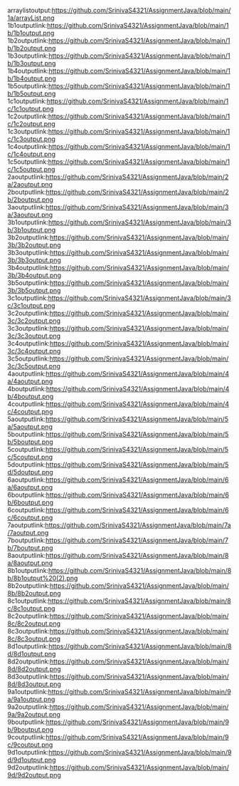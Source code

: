 arraylistoutput:https://github.com/SrinivaS4321/AssignmentJava/blob/main/1a/arrayList.png
1b1outputlink:https://github.com/SrinivaS4321/AssignmentJava/blob/main/1b/1b1output.png
1b2outputlink:https://github.com/SrinivaS4321/AssignmentJava/blob/main/1b/1b2output.png
1b3outputlink:https://github.com/SrinivaS4321/AssignmentJava/blob/main/1b/1b3output.png
1b4outputlink:https://github.com/SrinivaS4321/AssignmentJava/blob/main/1b/1b4output.png
1b5outputlink:https://github.com/SrinivaS4321/AssignmentJava/blob/main/1b/1b5output.png
1c1outputlink:https://github.com/SrinivaS4321/AssignmentJava/blob/main/1c/1c1output.png
1c2outputlink:https://github.com/SrinivaS4321/AssignmentJava/blob/main/1c/1c2output.png
1c3outputlink:https://github.com/SrinivaS4321/AssignmentJava/blob/main/1c/1c3output.png
1c4outputlink:https://github.com/SrinivaS4321/AssignmentJava/blob/main/1c/1c4output.png
1c5outputlink:https://github.com/SrinivaS4321/AssignmentJava/blob/main/1c/1c5output.png
2aoutputlink:https://github.com/SrinivaS4321/AssignmentJava/blob/main/2a/2aoutput.png
2boutputlink:https://github.com/SrinivaS4321/AssignmentJava/blob/main/2b/2boutput.png
3aoutputlink:https://github.com/SrinivaS4321/AssignmentJava/blob/main/3a/3aoutput.png
3b1outputlink:https://github.com/SrinivaS4321/AssignmentJava/blob/main/3b/3b1output.png
3b2outputlink:https://github.com/SrinivaS4321/AssignmentJava/blob/main/3b/3b2output.png
3b3outputlink:https://github.com/SrinivaS4321/AssignmentJava/blob/main/3b/3b3output.png
3b4outputlink:https://github.com/SrinivaS4321/AssignmentJava/blob/main/3b/3b4output.png
3b5outputlink:https://github.com/SrinivaS4321/AssignmentJava/blob/main/3b/3b5output.png
3c1outputlink:https://github.com/SrinivaS4321/AssignmentJava/blob/main/3c/3c1output.png
3c2outputlink:https://github.com/SrinivaS4321/AssignmentJava/blob/main/3c/3c2output.png
3c3outputlink:https://github.com/SrinivaS4321/AssignmentJava/blob/main/3c/3c3output.png
3c4outputlink:https://github.com/SrinivaS4321/AssignmentJava/blob/main/3c/3c4output.png
3c5outputlink:https://github.com/SrinivaS4321/AssignmentJava/blob/main/3c/3c5output.png
4aoutputlink:https://github.com/SrinivaS4321/AssignmentJava/blob/main/4a/4aoutput.png
4boutputlink:https://github.com/SrinivaS4321/AssignmentJava/blob/main/4b/4boutput.png
4coutputlink:https://github.com/SrinivaS4321/AssignmentJava/blob/main/4c/4coutput.png
5aoutputlink:https://github.com/SrinivaS4321/AssignmentJava/blob/main/5a/5aoutput.png
5boutputlink:https://github.com/SrinivaS4321/AssignmentJava/blob/main/5b/5boutput.png
5coutputlink:https://github.com/SrinivaS4321/AssignmentJava/blob/main/5c/5coutput.png
5doutputlink:https://github.com/SrinivaS4321/AssignmentJava/blob/main/5d/5doutput.png
6aoutputlink:https://github.com/SrinivaS4321/AssignmentJava/blob/main/6a/6aoutput.png
6boutputlink:https://github.com/SrinivaS4321/AssignmentJava/blob/main/6b/6boutput.png
6coutputlink:https://github.com/SrinivaS4321/AssignmentJava/blob/main/6c/6coutput.png
7aoutputlink:https://github.com/SrinivaS4321/AssignmentJava/blob/main/7a/7aoutput.png
7boutputlink:https://github.com/SrinivaS4321/AssignmentJava/blob/main/7b/7boutput.png
8aoutputlink:https://github.com/SrinivaS4321/AssignmentJava/blob/main/8a/8aoutput.png
8b1outputlink:https://github.com/SrinivaS4321/AssignmentJava/blob/main/8b/8b1output%20(2).png
8b2outputlink:https://github.com/SrinivaS4321/AssignmentJava/blob/main/8b/8b2output.png
8c1outputlink:https://github.com/SrinivaS4321/AssignmentJava/blob/main/8c/8c1output.png
8c2outputlink:https://github.com/SrinivaS4321/AssignmentJava/blob/main/8c/8c2output.png
8c3outputlink:https://github.com/SrinivaS4321/AssignmentJava/blob/main/8c/8c3output.png
8d1outputlink:https://github.com/SrinivaS4321/AssignmentJava/blob/main/8d/8d1output.png
8d2outputlink:https://github.com/SrinivaS4321/AssignmentJava/blob/main/8d/8d2output.png
8d3outputlink:https://github.com/SrinivaS4321/AssignmentJava/blob/main/8d/8d3output.png
9a1outputlink:https://github.com/SrinivaS4321/AssignmentJava/blob/main/9a/9a1output.png
9a2outputlink:https://github.com/SrinivaS4321/AssignmentJava/blob/main/9a/9a2output.png
9boutputlink:https://github.com/SrinivaS4321/AssignmentJava/blob/main/9b/9boutput.png
9coutputlink:https://github.com/SrinivaS4321/AssignmentJava/blob/main/9c/9coutput.png
9d1outputlink:https://github.com/SrinivaS4321/AssignmentJava/blob/main/9d/9d1output.png
9d2outputlink:https://github.com/SrinivaS4321/AssignmentJava/blob/main/9d/9d2output.png
